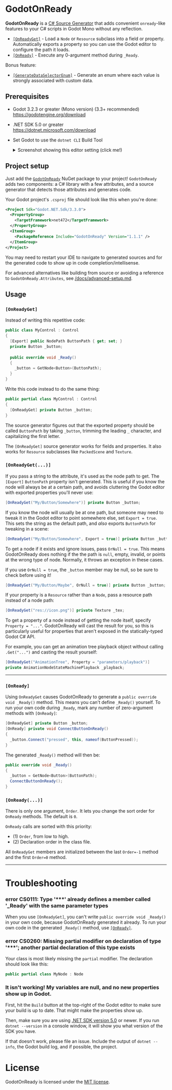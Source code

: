 # GodotOnReady

**GodotOnReady** is a [C# Source Generator] that adds convenient `onready`-like
features to your C# scripts in Godot Mono without any reflection.

* [`[OnReadyGet]`](#onreadyget) - Load a `Node` or `Resource` subclass into a
  field or property. Automatically exports a property so you can use the Godot
  editor to configure the path it loads.
* [`[OnReady]`](#OnReady) - Execute any 0-argument method during `_Ready`.

Bonus feature:

* [`[GenerateDataSelectorEnum]`](docs/GenerateDataSelectorEnum.md) - Generate an enum
  where each value is strongly associated with custom data.

## Prerequisites

* Godot 3.2.3 or greater (Mono version) (3.3+ recommended)  
  <https://godotengine.org/download>

* .NET SDK 5.0 or greater  
  <https://dotnet.microsoft.com/download>

* Set Godot to use the `dotnet CLI` Build Tool  
  <details><summary>Screenshot showing this editor setting (click me!)</summary>

  ![](docs/img/EditorSettings-BuildTool-cli.png)

  </details>

## Project setup

Just add the [`GodotOnReady`](https://www.nuget.org/packages/GodotOnReady)
NuGet package to your project! `GodotOnReady` adds two components: a C#
library with a few attributes, and a source generator that detects those
attributes and generates code.

Your Godot project's `.csproj` file should look like this when you're done:

```xml
<Project Sdk="Godot.NET.Sdk/3.3.0">
  <PropertyGroup>
    <TargetFramework>net472</TargetFramework>
  </PropertyGroup>
  <ItemGroup>
    <PackageReference Include="GodotOnReady" Version="1.1.1" />
  </ItemGroup>
</Project>
```

You may need to restart your IDE to navigate to generated sources and for the
generated code to show up in code completion/intellisense.

For advanced alternatives like building from source or avoiding a reference
to `GodotOnReady.Attributes`, see
[/docs/advanced-setup.md](/docs/advanced-setup.md).

## Usage

### `[OnReadyGet]`

Instead of writing this repetitive code:

```cs
public class MyControl : Control
{
  [Export] public NodePath ButtonPath { get; set; }
  private Button _button;

  public override void _Ready()
  {
    _button = GetNode<Button>(ButtonPath);
  }
}
```

Write this code instead to do the same thing:

```cs
public partial class MyControl : Control
{
  [OnReadyGet] private Button _button;
}
```

The source generator figures out that the exported property should be called
`ButtonPath` by taking `_button`, trimming the leading `_` character, and
capitalizing the first letter.

The `[OnReadyGet]` source generator works for fields and properties. It also
works for `Resource` subclasses like `PackedScene` and `Texture`.

### `[OnReadyGet(...)]`

If you pass a string to the attribute, it's used as the node path to get. The
`[Export]` `ButtonPath` property isn't generated. This is useful if you know the
node will always be at a certain path, and avoids cluttering the Godot editor
with exported properties you'll never use:

```cs
[OnReadyGet("My/Button/Somewhere")] private Button _button;
```

If you know the node will usually be at one path, but someone may need to tweak
it in the Godot editor to point somewhere else, set `Export = true`. This sets
the string as the default path, and *also* exports `ButtonPath` for tweaking in
a scene:

```cs
[OnReadyGet("My/Button/Somewhere", Export = true)] private Button _button;
```

To get a node if it exists and ignore issues, pass `OrNull = true`. This means
GodotOnReady does nothing if the the path is `null`, empty, invalid, or points
at the wrong type of node. Normally, it throws an exception in these cases.

If you use `OrNull = true`, the `_button` member may be null, so be sure to
check before using it!

```cs
[OnReadyGet("My/Button/Maybe", OrNull = true)] private Button _button;
```

If your property is a `Resource` rather than a `Node`, pass a resource path
instead of a node path:

```cs
[OnReadyGet("res://icon.png")] private Texture _tex;
```

To get a property of a node instead of getting the node itself, specify
`Property = "..."`. GodotOnReady will cast the result for you, so this is
particularly useful for properties that aren't exposed in the statically-typed
Godot C# API.

For example, you can get an animation tree playback object without calling
`.Get("...")` and casting the result yourself:

```cs
[OnReadyGet("AnimationTree", Property = "parameters/playback")]
private AnimationNodeStateMachinePlayback _playback;
```

---

### `[OnReady]`

Using `OnReadyGet` causes GodotOnReady to generate a `public override void
_Ready()` method. This means you can't define `_Ready()` yourself. To run your
own code during `_Ready`, mark any number of zero-argument methods with
`[OnReady]`:

```cs
[OnReadyGet] private Button _button;
[OnReady] private void ConnectButtonOnReady()
{
  _button.Connect("pressed", this, nameof(ButtonPressed));
}
```

The generated `_Ready()` method will then be:

```cs
public override void _Ready()
{
  _button = GetNode<Button>(ButtonPath);
  ConnectButtonOnReady();
}
```

### `[OnReady(...)]`

There is only one argument, `Order`. It lets you change the sort order for
`OnReady` methods. The default is `0`.

`OnReady` calls are sorted with this priority:
* (1) `Order`, from low to high.
* (2) Declaration order in the class file.

All `OnReadyGet` members are initialized between the last `Order=-1` method and
the first `Order=0` method.

---

# Troubleshooting

### error CS0111: Type '***' already defines a member called '_Ready' with the same parameter types

When you use `[OnReadyGet]`, you can't write `public override void _Ready()` in
your own code, because GodotOnReady generated it already. To run your own code
in the generated `_Ready()` method, use [`[OnReady]`](#OnReady).

### error CS0260: Missing partial modifier on declaration of type '***'; another partial declaration of this type exists

Your class is most likely missing the `partial` modifier. The declaration
should look like this:

```cs
public partial class MyNode : Node
```

### It isn't working! My variables are null, and no new properties show up in Godot.

First, hit the `Build` button at the top-right of the Godot editor to make sure
your build is up to date. That might make the properties show up.

Then, make sure you are using [.NET SDK version 5.0](#Prerequisites) or newer.
If you run `dotnet --version` in a console window, it will show you what version
of the SDK you have.

If that doesn't work, please file an issue. Include the output of `dotnet
--info`, the Godot build log, and if possible, the project.

# License

GodotOnReady is licensed under the [MIT license](LICENSE).


[C# Source Generator]: https://devblogs.microsoft.com/dotnet/new-c-source-generator-samples/
